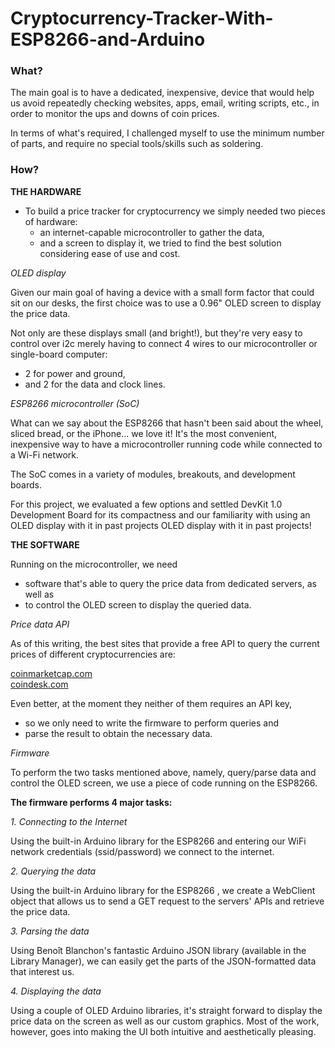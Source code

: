 # Cryptocurrency-Tracker-With-ESP8266-and-Arduino

### What?
The main goal is to have a dedicated, inexpensive, device that would help us avoid repeatedly checking websites, apps, email, writing scripts, etc., 
in order to monitor the ups and downs of coin prices.

In terms of what's required, I challenged myself to use the minimum number of parts, and require no special tools/skills such as soldering.

### How?
**THE HARDWARE**
- To build a price tracker for cryptocurrency we simply needed two pieces of hardware: 
   - an internet-capable microcontroller to gather the data, 
   - and a screen to display it, we tried to find the best solution considering ease of use and cost.

*OLED display*

Given our main goal of having a device with a small form factor that could sit on our desks, the first choice was to use a 0.96" OLED screen to display the price data.

Not only are these displays small (and bright!), but they're very easy to control over i2c merely having to connect 4 wires to our microcontroller or single-board computer: 
  - 2 for power and ground, 
  - and 2 for the data and clock lines.

*ESP8266 microcontroller (SoC)*

What can we say about the ESP8266 that hasn't been said about the wheel, sliced bread, or the iPhone... we love it! It's the most convenient, inexpensive way to have a microcontroller running code while connected to a Wi-Fi network.

The SoC comes in a variety of modules, breakouts, and development boards. 

For this project, we evaluated a few options and settled DevKit 1.0 Development Board for its compactness and our familiarity with using an OLED display with it in past projects OLED display with it in past projects!

**THE SOFTWARE**

Running on the microcontroller, we need 
  - software that's able to query the price data from dedicated servers, as well as 
  - to control the OLED screen to display the queried data.

*Price data API*

As of this writing, the best sites that provide a free API to query the current prices of different cryptocurrencies are:

[coinmarketcap.com](coinmarketcap.com)<br>
[coindesk.com](coindesk.com)<br>

Even better, at the moment they neither of them requires an API key, 
  - so we only need to write the firmware to perform queries and 
  - parse the result to obtain the necessary data.

*Firmware*

To perform the two tasks mentioned above, namely, query/parse data and control the OLED screen, we use a piece of code running on the ESP8266.

**The firmware performs 4 major tasks:**

*1. Connecting to the Internet*

Using the built-in Arduino library for the ESP8266 and entering our WiFi network credentials (ssid/password) we connect to the internet.

*2. Querying the data*

Using the built-in Arduino library for the ESP8266 , we create a WebClient object that allows us to send a GET request to the servers' APIs and retrieve the price data.

*3. Parsing the data*

Using Benoît Blanchon's fantastic Arduino JSON library (available in the Library Manager), we can easily get the parts of the JSON-formatted data that interest us.

*4. Displaying the data*

Using a couple of OLED Arduino libraries, it's straight forward to display the price data on the screen as well as our custom graphics. Most of the work, however, goes into making the UI both intuitive and aesthetically pleasing.
